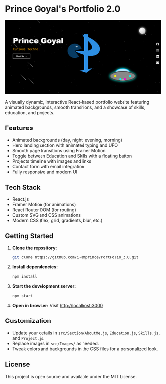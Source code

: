 # Prince Goyal's Portfolio 2.0

![App Screenshot](src/Images/ProjectImages/Project7.png)

A visually dynamic, interactive React-based portfolio website featuring animated backgrounds, smooth transitions, and a showcase of skills, education, and projects.

## Features
- Animated backgrounds (day, night, evening, morning)
- Hero landing section with animated typing and UFO
- Smooth page transitions using Framer Motion
- Toggle between Education and Skills with a floating button
- Projects timeline with images and links
- Contact form with email integration
- Fully responsive and modern UI

## Tech Stack
- React.js
- Framer Motion (for animations)
- React Router DOM (for routing)
- Custom SVG and CSS animations
- Modern CSS (flex, grid, gradients, blur, etc.)

## Getting Started

1. **Clone the repository:**
   ```sh
   git clone https://github.com/i-amprince/PortFolio_2.0.git
   ```
2. **Install dependencies:**
   ```sh
   npm install
   ```
3. **Start the development server:**
   ```sh
   npm start
   ```
4. **Open in browser:**
   Visit [http://localhost:3000](http://localhost:3000)

## Customization
- Update your details in `src/Section/AboutMe.js`, `Education.js`, `Skills.js`, and `Project.js`.
- Replace images in `src/Images/` as needed.
- Tweak colors and backgrounds in the CSS files for a personalized look.

## License
This project is open source and available under the MIT License.
